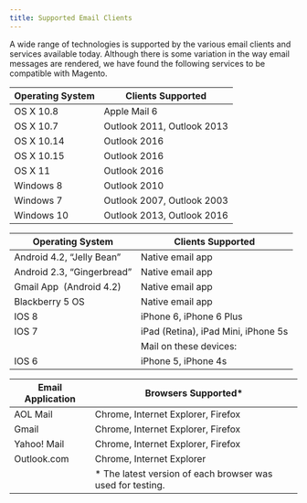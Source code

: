 ```yaml
---
title: Supported Email Clients
---
```


A wide range of technologies is supported by the various email clients and services available today. Although there is some variation in the way email messages are rendered, we have found the following services to be compatible with Magento.

|Operating System|Clients Supported|
|--- |--- |
|OS X 10.8|Apple Mail 6|
|OS X 10.7|Outlook 2011, Outlook 2013|
|OS X 10.14|Outlook 2016|
|OS X 10.15|Outlook 2016|
|OS X 11|Outlook 2016|
|Windows 8|Outlook 2010|
|Windows 7|Outlook 2007, Outlook 2003|
|Windows 10|Outlook 2013, Outlook 2016|


|Operating System|Clients Supported|
|--- |--- |
|Android 4.2, “Jelly Bean”|Native email app|
|Android 2.3, “Gingerbread”|Native email app|
|Gmail App  (Android 4.2)|Native email app|
|Blackberry 5 OS|Native email app|
|IOS 8|iPhone 6, iPhone 6 Plus|
|IOS 7|iPad (Retina), iPad Mini, iPhone 5s|
||Mail on these devices:|
|IOS 6|iPhone 5, iPhone 4s|

|Email Application|Browsers Supported*|
|--- |--- |
|AOL Mail|Chrome, Internet Explorer, Firefox|
|Gmail|Chrome, Internet Explorer, Firefox|
|Yahoo! Mail|Chrome, Internet Explorer, Firefox|
|Outlook.com|Chrome, Internet Explorer|
||* The latest version of each browser was used for testing.|
